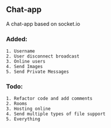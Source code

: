 ## Chat-app

A chat-app based on socket.io 

### Added:
   
    1. Username
    2. User disconnect broadcast
    3. Online users
    4. Send Images
    5. Send Private Messages

### Todo:   
    1. Refactor code and add comments
    2. Rooms
    3. Hosting online
    4. Send multiple types of file support
    5. Everything
